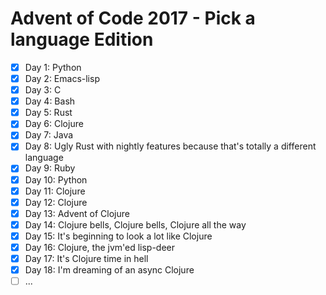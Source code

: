 # Advent of Code 2017 - Pick a language Edition

- [x] Day 1: Python
- [x] Day 2: Emacs-lisp
- [x] Day 3: C
- [x] Day 4: Bash
- [x] Day 5: Rust
- [x] Day 6: Clojure
- [x] Day 7: Java
- [x] Day 8: Ugly Rust with nightly features because that's totally a different language
- [x] Day 9: Ruby
- [x] Day 10: Python
- [x] Day 11: Clojure
- [x] Day 12: Clojure
- [x] Day 13: Advent of Clojure
- [x] Day 14: Clojure bells, Clojure bells, Clojure all the way
- [x] Day 15: It's beginning to look a lot like Clojure
- [x] Day 16: Clojure, the jvm'ed lisp-deer
- [x] Day 17: It's Clojure time in hell
- [x] Day 18: I'm dreaming of an async Clojure
- [ ] ...
